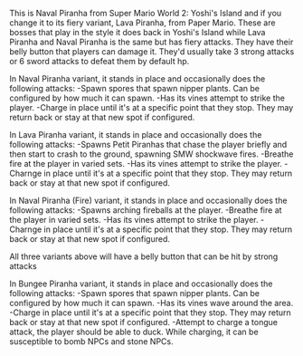 This is Naval Piranha from Super Mario World 2: Yoshi's Island and if you change it to its fiery variant, Lava Piranha, from Paper Mario. These are bosses that play in the style it does back in Yoshi's Island while Lava Piranha and Naval Piranha  is the same but has fiery attacks. They have their belly button that players can damage it. They'd usually take 3 strong attacks or 6 sword attacks to defeat them by default hp.

In Naval Piranha variant, it stands in place and occasionally does the following attacks:
-Spawn spores that spawn nipper plants. Can be configured by how much it can spawn.
-Has its vines attempt to strike the player.
-Charge in place until it's at a specific point that they stop. They may return back or stay at that new spot if configured.

In Lava Piranha variant, it stands in place and occasionally does the following attacks:
-Spawns Petit Piranhas that chase the player briefly and then start to crash to the ground, spawning SMW shockwave fires.
-Breathe fire at the player in varied sets.
-Has its vines attempt to strike the player.
-Charnge in place until it's at a specific point that they stop. They may return back or stay at that new spot if configured.

In Naval Piranha (Fire) variant, it stands in place and occasionally does the following attacks:
-Spawns arching fireballs at the player.
-Breathe fire at the player in varied sets.
-Has its vines attempt to strike the player.
-Charnge in place until it's at a specific point that they stop. They may return back or stay at that new spot if configured.

All three variants above will have a belly button that can be hit by strong attacks

In Bungee Piranha variant, it stands in place and occasionally does the following attacks:
-Spawn spores that spawn nipper plants. Can be configured by how much it can spawn.
-Has its vines wave around the area.
-Charge in place until it's at a specific point that they stop. They may return back or stay at that new spot if configured.
-Attempt to charge a tongue attack, the player should be able to duck. While charging, it can be susceptible to bomb NPCs and stone NPCs.